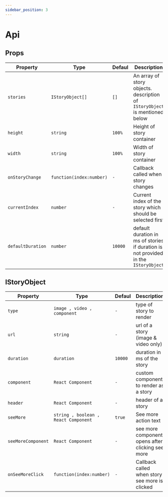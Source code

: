 ```yaml
---
sidebar_position: 3
---
```


# Api


## Props


| Property                 | Type                          | Defaul        | Description                                                                             |
| ------------------------ | ------------------------------| --------------| --------------------------------------------------------------------------------------- |
| `stories`                | `IStoryObject[]`              | `[]`          |  An array of story objects. description of `IStoryObject` is mentioned below            |
| `height`                 | `string`                      | `100%`        |  Height of story container                                                              |
| `width`                  | `string`                      | `100%`        |  Width of story container                                                               |
| `onStoryChange`          | `function(index:number)`      | `-`           |  Callback called when story changes                                                     |
| `currentIndex`           | `number`                      | `-`           |  Current index of the story which should be selected first                              |
| `defaultDuration`        | `number`                      |  `10000`      |  default duration in ms of stories if duration is not provided in the `IStoryObject`    |

## IStoryObject

| Property              | Type                                 | Defaul       | Description                                                 |
| --------------------- |--------------------------------------| -------------| ------------------------------------------------------------|
| `type`                | `image , video , component`          | `-`          |  type of story to render                                    |
| `url`                 | `string`                             | `-`          |  url of a story (image & video only)                        |
| `duration`            | `duration`                           | `10000`      |  duration in ms of the story                                |
| `component`           | `React Component`                    | `-`          |  custom component to render as a story                      |
| `header`              | `React Component`                    | `-`          |  header of a story                                          |
| `seeMore`             | `string , boolean , React Component` | `true`       |  See more action text                                       |
| `seeMoreComponent`    | `React Component`                    | `-`          |  see more component opens after clicking see more           |
| `onSeeMoreClick`      | `function(index:number)`             | `-`          |  Callback called when story see more is clicked                                                     |


